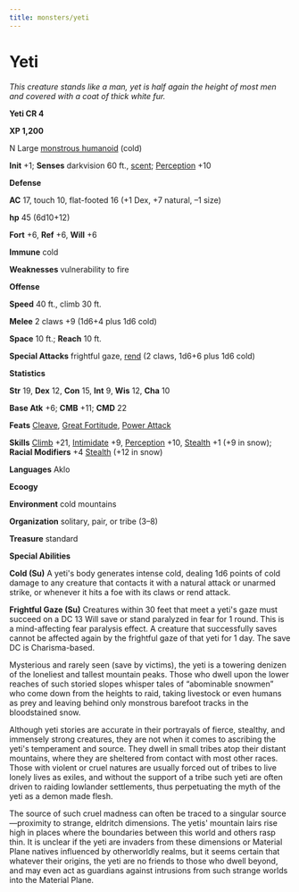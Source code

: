 ```yaml
---
title: monsters/yeti
---
```

# Yeti

_This creature stands like a man, yet is half again the height of most men and covered with a coat of thick white fur._

**Yeti CR 4**

**XP 1,200**

N Large [monstrous humanoid](creatureTypes#_monstrous-humanoid) (cold)

**Init** +1; **Senses** darkvision 60 ft., [scent](universalMonsterRules#_scent); [Perception](../skills/perception#_perception) +10

**Defense**

**AC** 17, touch 10, flat-footed 16 (+1 Dex, +7 natural, –1 size)

**hp** 45 (6d10+12)

**Fort** +6, **Ref** +6, **Will** +6

**Immune** cold

**Weaknesses** vulnerability to fire

**Offense**

**Speed** 40 ft., climb 30 ft.

**Melee** 2 claws +9 (1d6+4 plus 1d6 cold)

**Space** 10 ft.; **Reach** 10 ft.

**Special Attacks** frightful gaze, [rend](universalMonsterRules#_rend) (2 claws, 1d6+6 plus 1d6 cold)

**Statistics**

**Str** 19, **Dex** 12, **Con** 15, **Int** 9, **Wis** 12, **Cha** 10

**Base Atk** +6; **CMB** +11; **CMD** 22

**Feats** [Cleave](../feats#_cleave), [Great Fortitude](../feats#_great-fortitude), [Power Attack](../feats#_power-attack)

**Skills** [Climb](../skills/climb#_climb) +21, [Intimidate](../skills/intimidate#_intimidate) +9, [Perception](../skills/perception#_perception) +10, [Stealth](../skills/stealth#_stealth) +1 (+9 in snow); **Racial Modifiers** +4 [Stealth](../skills/stealth#_stealth) (+12 in snow)

**Languages** Aklo

**Ecoogy**

**Environment** cold mountains

**Organization** solitary, pair, or tribe (3–8)

**Treasure** standard

**Special Abilities**

**Cold (Su)** A yeti's body generates intense cold, dealing 1d6 points of cold damage to any creature that contacts it with a natural attack or unarmed strike, or whenever it hits a foe with its claws or rend attack.

**Frightful Gaze (Su)** Creatures within 30 feet that meet a yeti's gaze must succeed on a DC 13 Will save or stand paralyzed in fear for 1 round. This is a mind-affecting fear paralysis effect. A creature that successfully saves cannot be affected again by the frightful gaze of that yeti for 1 day. The save DC is Charisma-based.

Mysterious and rarely seen (save by victims), the yeti is a towering denizen of the loneliest and tallest mountain peaks. Those who dwell upon the lower reaches of such storied slopes whisper tales of “abominable snowmen” who come down from the heights to raid, taking livestock or even humans as prey and leaving behind only monstrous barefoot tracks in the bloodstained snow.

Although yeti stories are accurate in their portrayals of fierce, stealthy, and immensely strong creatures, they are not when it comes to ascribing the yeti's temperament and source. They dwell in small tribes atop their distant mountains, where they are sheltered from contact with most other races. Those with violent or cruel natures are usually forced out of tribes to live lonely lives as exiles, and without the support of a tribe such yeti are often driven to raiding lowlander settlements, thus perpetuating the myth of the yeti as a demon made flesh.

The source of such cruel madness can often be traced to a singular source—proximity to strange, eldritch dimensions. The yetis' mountain lairs rise high in places where the boundaries between this world and others rasp thin. It is unclear if the yeti are invaders from these dimensions or Material Plane natives influenced by otherworldly realms, but it seems certain that whatever their origins, the yeti are no friends to those who dwell beyond, and may even act as guardians against intrusions from such strange worlds into the Material Plane.

